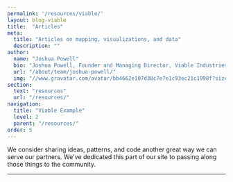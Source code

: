 ```yaml
---
permalink: '/resources/viable/'
layout: blog-viable
title:  "Articles"
meta:
  title: "Articles on mapping, visualizations, and data"
  description: ""
author:
  name: "Joshua Powell"
  bio: "Joshua Powell, Founder and Managing Director, Viable Industries, L.L.C."
  url: "/about/team/joshua-powell/"
  img: "//www.gravatar.com/avatar/bb4662e107d38c7e7e1c93ec21c1998f?size=172"
section: 
  text: "resources"
  url: "/resources/"
navigation:
  title: "Viable Example"
  level: 2
  parent: "/resources/"
order: 5
---
```

We consider sharing ideas, patterns, and code another great way we can serve our partners. We've dedicated this part of our site to passing along those things to the community.

<hr />